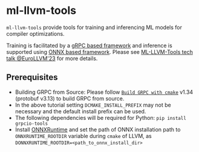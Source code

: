 # ml-llvm-tools
`ml-llvm-tools` provide tools for training and inferencing ML models for compiler optimizations. 

Training is facilitated by a [gRPC based framework](./llvm-grpc) and inference is supported using [ONNX based framework](./llvm-inference-engine). Please see [ML-LLVM-Tools tech talk @EuroLLVM'23](https://compilers.cse.iith.ac.in/publications/ml-llvm-tools/) for more details.

## Prerequisites 
* Building GRPC from Source: Please follow [`Build GRPC with cmake`](https://grpc.io/docs/languages/cpp/quickstart/) v1.34 (protobuf v3.13) to build GRPC from source.
* In the above tutorial setting `DCMAKE_INSTALL_PREFIX` may not be necessary and the default install prefix can be used.
* The following dependencies will be required for Python:
  `pip install grpcio-tools`
* Install [ONNXRuntime](https://github.com/microsoft/onnxruntime/releases) and set the path of ONNX installation path to `ONNXRUNTIME_ROOTDIR` variable during `cmake` of LLVM, as `DONNXRUNTIME_ROOTDIR=<path_to_onnx_install_dir>` 
